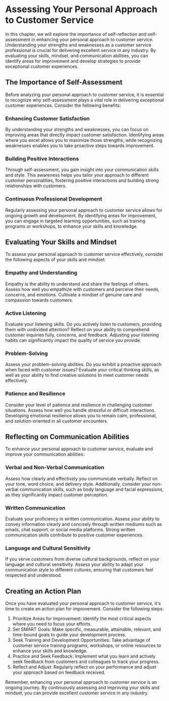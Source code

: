 # Assessing Your Personal Approach to Customer Service

In this chapter, we will explore the importance of self-reflection and self-assessment in enhancing your personal approach to customer service. Understanding your strengths and weaknesses as a customer service professional is crucial for delivering excellent service in any industry. By evaluating your skills, mindset, and communication abilities, you can identify areas for improvement and develop strategies to provide exceptional customer experiences.

## The Importance of Self-Assessment

Before analyzing your personal approach to customer service, it is essential to recognize why self-assessment plays a vital role in delivering exceptional customer experiences. Consider the following benefits:

### Enhancing Customer Satisfaction

By understanding your strengths and weaknesses, you can focus on improving areas that directly impact customer satisfaction. Identifying areas where you excel allows you to maximize those strengths, while recognizing weaknesses enables you to take proactive steps towards improvement.

### Building Positive Interactions

Through self-assessment, you gain insight into your communication skills and style. This awareness helps you tailor your approach to different customer personalities, fostering positive interactions and building strong relationships with customers.

### Continuous Professional Development

Regularly assessing your personal approach to customer service allows for ongoing growth and development. By identifying areas for improvement, you can engage in targeted learning opportunities, such as training programs or workshops, to enhance your skills and knowledge.

## Evaluating Your Skills and Mindset

To assess your personal approach to customer service effectively, consider the following aspects of your skills and mindset:

### Empathy and Understanding

Empathy is the ability to understand and share the feelings of others. Assess how well you empathize with customers and perceive their needs, concerns, and emotions. Cultivate a mindset of genuine care and compassion towards customers.

### Active Listening

Evaluate your listening skills. Do you actively listen to customers, providing them with undivided attention? Reflect on your ability to comprehend customer inquiries fully, concerns, and feedback. Adjusting your listening habits can significantly impact the quality of service you provide.

### Problem-Solving

Assess your problem-solving abilities. Do you exhibit a proactive approach when faced with customer issues? Evaluate your critical thinking skills, as well as your ability to find creative solutions to meet customer needs effectively.

### Patience and Resilience

Consider your level of patience and resilience in challenging customer situations. Assess how well you handle stressful or difficult interactions. Developing emotional resilience allows you to remain calm, professional, and solution-oriented in all customer encounters.

## Reflecting on Communication Abilities

To enhance your personal approach to customer service, evaluate and improve your communication abilities:

### Verbal and Non-Verbal Communication

Assess how clearly and effectively you communicate verbally. Reflect on your tone, word choice, and delivery style. Additionally, consider your non-verbal communication skills, such as body language and facial expressions, as they significantly impact customer perception.

### Written Communication

Evaluate your proficiency in written communication. Assess your ability to convey information clearly and concisely through written mediums such as emails, chat support, or social media platforms. Strong written communication skills contribute to positive customer experiences.

### Language and Cultural Sensitivity

If you serve customers from diverse cultural backgrounds, reflect on your language and cultural sensitivity. Assess your ability to adapt your communication style to different cultures, ensuring that customers feel respected and understood.

## Creating an Action Plan

Once you have evaluated your personal approach to customer service, it's time to create an action plan for improvement. Consider the following steps:

1. Prioritize Areas for Improvement: Identify the most critical aspects where you need to focus your efforts.
2. Set SMART Goals: Make specific, measurable, attainable, relevant, and time-bound goals to guide your development process.
3. Seek Training and Development Opportunities: Take advantage of customer service training programs, workshops, or online resources to enhance your skills and knowledge.
4. Practice and Seek Feedback: Implement what you learn and actively seek feedback from customers and colleagues to track your progress.
5. Reflect and Adjust: Regularly reflect on your performance and adjust your approach based on feedback received.

Remember, enhancing your personal approach to customer service is an ongoing journey. By continuously assessing and improving your skills and mindset, you can provide excellent customer service in any industry.
